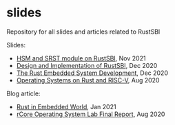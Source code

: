 # slides

Repository for all slides and articles related to RustSBI

Slides:

- [HSM and SRST module on RustSBI](2021/RustSBI的多核管理和复位模块.pdf), Nov 2021
- [Design and Implementation of RustSBI](2020/RustSBI的设计与实现.pdf), Dec 2020
- [The Rust Embedded System Development](2020/Rust语言与嵌入式开发.pdf), Dec 2020
- [Operating Systems on Rust and RISC-V](2020/Rust语言与RISC-V操作系统.pdf), Aug 2020

Blog article:

- [Rust in Embedded World](https://www.yuque.com/chaosbot/rust_magazine_2021/biydon), Jan 2021
- [rCore Operating System Lab Final Report](https://github.com/luojia65/rcore-os-blog/blob/master/source/_posts/os-report-final-luojia65.md), Aug 2020

